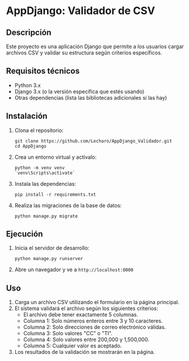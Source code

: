 # AppDjango: Validador de CSV

## Descripción
Este proyecto es una aplicación Django que permite a los usuarios cargar archivos CSV y validar su estructura según criterios específicos.

## Requisitos técnicos
- Python 3.x
- Django 3.x (o la versión específica que estés usando)
- Otras dependencias (lista las bibliotecas adicionales si las hay)

## Instalación

1. Clona el repositorio:
   ```
   git clone https://github.com/Lecharo/AppDjango_Validador.git
   cd AppDjango
   ```

2. Crea un entorno virtual y actívalo:
   ```
   python -m venv venv
   `venv\Scripts\activate`
   ```

3. Instala las dependencias:
   ```
   pip install -r requirements.txt
   ```

4. Realiza las migraciones de la base de datos:
   ```
   python manage.py migrate
   ```

## Ejecución

1. Inicia el servidor de desarrollo:
   ```
   python manage.py runserver
   ```

2. Abre un navegador y ve a `http://localhost:8000`

## Uso

1. Carga un archivo CSV utilizando el formulario en la página principal.
2. El sistema validará el archivo según los siguientes criterios:
   - El archivo debe tener exactamente 5 columnas.
   - Columna 1: Solo números enteros entre 3 y 10 caracteres.
   - Columna 2: Solo direcciones de correo electrónico válidas.
   - Columna 3: Solo valores "CC" o "TI".
   - Columna 4: Solo valores entre 200,000 y 1,500,000.
   - Columna 5: Cualquier valor es aceptado.
3. Los resultados de la validación se mostrarán en la página.

